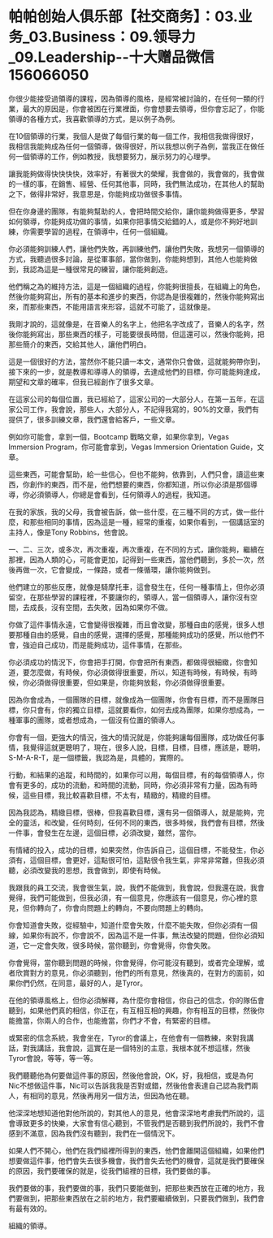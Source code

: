 # 帕帕创始人俱乐部【社交商务】：03.业务_03.Business：09.领导力_09.Leadership--十大赠品微信156066050

你很少能接受過領導的課程，因為領導的風格，是經常被討論的，在任何一類的行業，最大的原因是，你會被困在行業裡面，你會想要去領導，但你會忘記了，你能領導的各種方式，我喜歡領導的方式，是以例子為例。

在10個領導的行業，我個人是做了每個行業的每一個工作，我相信我做得很好，我相信我能夠成為任何一個領導，做得很好，所以我想以例子為例，當我正在做任何一個領導的工作，例如教授，我想要努力，展示努力的心理學。

讓我能夠做得快快快快，效率好，有著很大的榮耀，我會做的，我會做的，我會做的一樣的事，在銷售、經營、任何其他事，同時，我們無法成功，在其他人的幫助之下，做得非常好，我意思是，你能夠成功做很多事情。

但在你身邊的團隊，有能夠幫助的人，會把時間交給你，讓你能夠做得更多，學習如何領導，你能夠成功做的事情，如果你把事情交給錯的人，或是你不夠好地訓練，你需要學習的過程，在領導中，任何一個組織。

你必須能夠訓練人們，讓他們失敗，再訓練他們，讓他們失敗，我想另一個領導的方式，我聽過很多討論，是從軍事部，當你做到，你能夠想到，其他人也能夠做到，我認為這是一種很常見的練習，讓你能夠創造。

他們稱之為的維持方法，這是一個組織的過程，你能夠很擅長，在組織上的角色，然後你能夠寫出，所有的基本和進步的東西，你認為是很複雜的，然後你能夠寫出來，而那些東西，不能用語言來形容，這就不可能了，這就像是。

我剛才說的，這就像是，在音樂人的名字上，他把名字改成了，音樂人的名字，然後你能夠寫出，那些東西的樣子，可能要很長時間，但這還可以，然後你能夠，把那些簡介的東西，交給其他人，讓他們明白。

這是一個很好的方法，當然你不能只讀一本文，通常你只會做，這就能夠帶你到，接下來的一步，就是教導和導導人的領導，去達成他們的目標，你可能能夠達成，期望和文章的確率，但我已經創作了很多文章。

在這家公司的每個位置，我已經給了，這家公司的一大部分人，在第一五年，在這家公司工作，我會說，那些人，大部分人，不記得我寫的，90%的文章，我們有提供了，很多訓練文章，我們還會給客戶，一些文章。

例如你可能會，拿到一個，Bootcamp 戰略文章，如果你拿到，Vegas Immersion Program，你可能會拿到，Vegas Immersion Orientation Guide，文章。

這些東西，可能會幫助，給一些信心，但也不能夠，依靠到，人們只會，讀這些東西，你創作的東西，而不是，他們想要的東西，你都知道，所以你必須是那個導導，你必須領導人，你總是會看到，任何領導人的過程，我知道。

在我的家族，我的父母，我會被告訴，做一些什麼，在三種不同的方式，做一些什麼，和那些相同的事情，因為這是一種，經常的重複，如果你看到，一個講話室的主持人，像是Tony Robbins，他會說。

一、二、三次，或多次，再次重複，再次重複，在不同的方式，讓你能夠，繼續在那裡，因為人類的心，可能會更加，記得到一些東西，當他們聽到，多於一次，然後再做一次，它會變成，一條路，或者一條循環，讓你能夠做到。

他們建立的那些反應，就像是騎摩托車，這會發生在，任何一種事情上，但你必須留空，在那些學習的課程裡，不要讓你的，領導人，當一個領導人，讓你沒有空間，去成長，沒有空間，去失敗，因為如果你不做。

你做了這件事情永遠，它會變得很複雜，而且會改變，那種自由的感覺，很多人想要那種自由的感覺，自由的感覺，選擇的感覺，那種能夠成功的感覺，所以他們不會，強迫自己成功，而是能夠成功，這件事情，在那些。

你必須成功的情況下，你會把手打開，你會把所有東西，都做得很細緻，你會知道，要怎麼做，有時候，你必須做得很重要，所以，知道有時候，有時候，有時候，你必須做得很重要，但如果是，你能夠放鬆，你必須做得很重要。

因為你會成為，一個團隊的目標，就像成為一個團隊，你會有目標，而不是團隊目標，你只會有，你的獨立目標，這就要看你，如何去成為團隊，如果你想成為，一種軍事的團隊，或者想成為，一個沒有位置的領導人。

你會有一個，更強大的情況，強大的情況就是，你能夠讓每個團隊，成功做任何事情，我覺得這就更聰明了，現在，很多人說，目標，目標，目標，應該是，聰明，S-M-A-R-T，是一個標籤，我認為是，具體的，實際的。

行動，和結果的追蹤，和時間的，如果你可以用，每個目標，有的每個領導人，你會有更多的，成功的流動，和時間的流動，同時，你必須非常有力量，因為有時候，這些目標，我比較喜歡目標，不太有，精緻的，精緻的目標。

因為我認為，精緻目標，很棒，但我喜歡目標，還有另一個領導人，就是能夠，完全的靈活，和改變，任何時刻，任何不同的東西，很多時候，我們會有目標，然後一件事，會發生在左邊，這個目標，必須改變，雖然，當你。

有情緒的投入，成功的目標，如果突然，你告訴自己，這個目標，不能發生，你必須有，這個目標，會更好，這點很可怕，這點很令我生氣，非常非常難，但我必須聽，必須改變我的思想，我會做到，即使有時候。

我跟我的員工交流，我會很生氣，說，我們不能做到，我會說，但我還在說，我會覺得，我們可能做到，但我必須，有一個意見，你應該有一個意見，你心裡的意見，但你轉向了，你會向問題上的轉向，不要向問題上的轉向。

你會知道會失敗，從經驗中，知道什麼會失敗，什麼不能失敗，但你必須有一個線，如果你有說不，你會說不，因為這不是一件事，無法改變的問題，但你必須知道，它一定會失敗，很多時候，當你聽到，你會覺得，你會失敗。

你會覺得，當你聽到問題的時候，你會覺得，你可能沒有聽到，或者完全理解，或者欣賞對方的意見，你必須聽到，他們的所有意見，然後真的，在對方的面前，如果你們仍然，在同意，最好的人，是Tyror。

在他的領導風格上，但你必須解釋，為什麼你會相信，你自己的信念，你的隊伍會聽到，如果他們真的相信，你正在，有互相互相的興趣，你有相互的目標，然後你能擔當，你兩人的合作，也能擔當，你們才不會，有緊密的目標。

或緊密的信念系統，我會坐在，Tyror的會議上，在他會有一個教練，來對我講話，對我講話，我會說，這實在是一個特別的主意，我根本就不想這樣，然後Tyror會說，等等，等一等。

我們聽聽他為何要做這件事的原因，然後他會說，OK，好，我相信，或是為何Nic不想做這件事，Nic可以告訴我我是否對或錯，然後他會表達自己認為我們兩人，有相同的意見，然後再用另一個方法，但因為他在聽。

他深深地想知道他對他所說的，對其他人的意見，他會深深地考慮我們所說的，這會導致更多的快樂，大家會有信心聽到，不管我們是否聽到我們所說的，我們不會感到不滿意，因為我們沒有聽到，我們在一個情況下。

如果人們不開心，他們在我們組裡所得到的東西，他們會離開這個組織，如果他們想要做這件事，他們會失去很多機會，我們會失去他們的機會，這就是我們要確保的原因，我們要確保的就是，從我們組裡的目標，我們要做的事。

我們要做的事，我們要做的事，我們只要能做到，把那些東西放在正確的地方，我們要做到，把那些東西放在之前的地方，我們要繼續做到，只要我們做到，我們會有最有效的。

組織的領導。